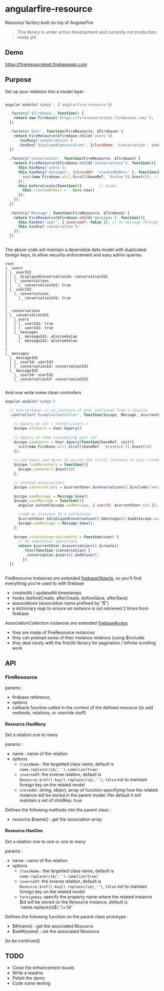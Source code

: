 # angularfire-resource
Resource factory built on top of AngularFire

> This library is under active development and currently not production ready yet

## Demo

https://fireresourcetest.firebaseapp.com

## Purpose

Set up your relations into a model layer

```javascript

angular.module('myApp', ['angularfire-resource'])

  .factory('$firebase', function() {
    return new Firebase('https://fireresourcetest.firebaseio.com/');
  })

  .factory('User', function(FireResource, $firebase) {
    return FireResource($firebase.child('users'))
      .hasMany('conversations')
      .hasOne('displayedConversation', {className: 'Conversation', inverseOf: false, foreignKey: 'displayedConversationId' })
  })
  
  .factory('Conversation', function(FireResource, $firebase) {
    return FireResource($firebase.child('conversations'), function(){
      this.hasMany('users');
      this.hasMany('messages', {storedAt: 'createdAtDesc' }, function(baseRef, init){ // customize the way you store foreign keys collection to be able to sort data within a relation
        init(new Firebase.util.Scroll(baseRef, '$value')).$next(5); // use firebase util to handle the pagination 
      });
      this.beforeCreate(function(){        // hooks
        this.createdAtDesc = - Date.now()
      });
    });
  })
  
  .factory('Message', function(FireResource, $firebase) {
    return FireResource($firebase.child('messages'), function(){
      this.hasOne('user', { inverseOf: false }); // no message foreign key into the user model
      this.hasOne('conversation');
    });
  })
  
```

The above code will maintain a deserialize data model with duplicated foreign keys, to allow security enforcement and easy admin queries.

```
root
|_ users
| |_ userId1
| | |_ displayedConversationId: conversationId1
| | |_ conversations
| |   |_ conversationId1: true
| |_ userId2
|   |_ conversations
|     |_ conversationId1: true
|
|
|_ conversations
| |_ conversationId1
|   |_users
|   | |_ userId1: true
|   | |_ userId2: true
|   |_ messages
|     |_ messageId1: aCustomValue 
|     |_ messageId2: aCustomValue
|
|
|_ messages
  |_ messageId1
  | |_ userId: userId1
  | |_ conversationId: conversationId1
  |_ messageId2
    |_ userId: userId2
    |_ conversationId: conversationId1
    
```

And now write some clean controllers

```javascript
angular.module('myApp')

  // $currentUser is an instance of User retrieved from a resolve
  .controller('ExamplesController', function($scope, Message, $currentUser){
    
    // $query on all ( rootUrl/users ) 
    $scope.allUsers = User.$query()
    
    // $query on some customizing your ref
    $scope.someUsers = User.$query(function(baseRef, init){
      init(new Firebase.util.Scroll(baseRef, 'presence')).$next(10)
    });
    
    // use $next and $prev to access the scroll instance of your custom ref (if used)
    $scope.loadMoreUsers = function(){
      $scope.someUsers.$next(10)
    };

    // preload associations
    $scope.conversations = $currentUser.$conversations().$include('messages')
    
    $scope.newMessage = Message.$new()
    $scope.saveMessage = function(){
      angular.extend($scope.newMessage, { userId: $currentUser.$id });

      //add an instance to a collection
      $currentUser.$displayedConversation().$messages().$add($scope.newMessage)
      $scope.newMessage = Message.$new();
    };
    
    $scope.createConversationWith = function(user) {
      // do sequential operations
      return $currentUser.$conversations().$create()
        .then(function (conversation) {
          conversation.$users().$add(user);
        })
  })
    
```

FireResource instances are extended [firebaseObjects](https://www.firebase.com/docs/web/libraries/angular/api.html), so you'll find everything you're used to with firebase 
+ createdAt / updatedAt timestamps
+ hooks (beforeCreate, afterCreate, beforeSave, afterSave)
+ associations (association name prefixed by "$")
+ a dictionary map to ensure an instance is not retrieved 2 times from firebase

AssociationCollection instances are extended [firebaseArrays](https://www.firebase.com/docs/web/libraries/angular/api.html) 
+ they are made of FireResource instances
+ they can preload some of their instance relations (using $include)
+ they deal nicely with the fireUtil librairy for pagination / infinite scrolling work


## API

### FireResource

params : 

- firebase reference, 
- options 
- callback function called in the context of the defined resource (to add methods, relations, or override stuff)

#### Resource.HasMany

Set a relation one to many

params :
- name : name of the relation
- options
  - `className` : the targetted class name, default is `name.replace(/s$/,'').camelize(true)`
  - `inverseOf`: the inverse relation, default is `Resource.$ref().key().replace(/s$/,'')`, `false` not to maintain foreign key on the related model
  - `storedAt`: string, object, array of function specifiying how the related instance will be stored in the parent model. Per default it will maintain a set of childKey: true  

Defines the following methods into the parent class : 
- resource.$name() : get the association array

#### Resource.HasOne

Set a relation one to one or one to many

params :
- name : name of the relation
- options
  - `className` : the targetted class name, default is `name.replace(/s$/,'').camelize(true)`
  - `inverseOf`: the inverse relation, default is `Resource.$ref().key().replace(/s$/,'')`, `false` not to maintain foreign key on the related model
  - `foreignKey`: specify the property name where the related instance $id will be stored on the Resource instance, default is `name.replace(/s$/,'')+'Id'`

Defines the following function on the parent class prototype : 
- $#{name} : get the associated Resource
- $set#{name} : set the associated Resource


[to be continued]

## TODO

- Close the enhancement issues
- Write a readme
- Polish the demo
- Code some testing




